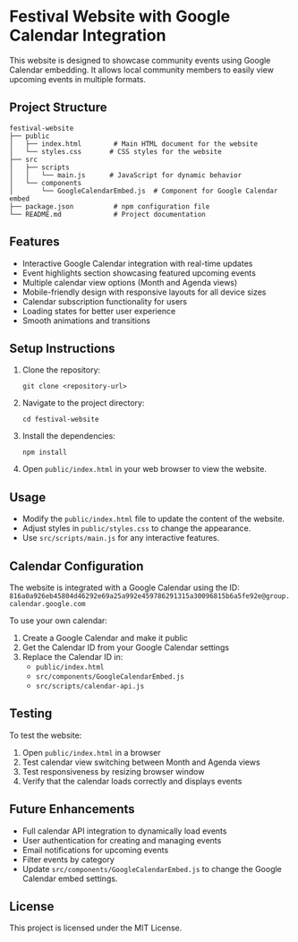 # Festival Website with Google Calendar Integration

This website is designed to showcase community events using Google Calendar embedding. It allows local community members to easily view upcoming events in multiple formats.

## Project Structure

```
festival-website
├── public
│   ├── index.html        # Main HTML document for the website
│   └── styles.css       # CSS styles for the website
├── src
│   ├── scripts
│   │   └── main.js      # JavaScript for dynamic behavior
│   └── components
│       └── GoogleCalendarEmbed.js  # Component for Google Calendar embed
├── package.json          # npm configuration file
└── README.md             # Project documentation
```

## Features

- Interactive Google Calendar integration with real-time updates
- Event highlights section showcasing featured upcoming events
- Multiple calendar view options (Month and Agenda views)
- Mobile-friendly design with responsive layouts for all device sizes
- Calendar subscription functionality for users
- Loading states for better user experience
- Smooth animations and transitions

## Setup Instructions

1. Clone the repository:
   ```
   git clone <repository-url>
   ```

2. Navigate to the project directory:
   ```
   cd festival-website
   ```

3. Install the dependencies:
   ```
   npm install
   ```

4. Open `public/index.html` in your web browser to view the website.

## Usage

- Modify the `public/index.html` file to update the content of the website.
- Adjust styles in `public/styles.css` to change the appearance.
- Use `src/scripts/main.js` for any interactive features.

## Calendar Configuration

The website is integrated with a Google Calendar using the ID:
`816a0a926eb45804d46292e69a25a992e459786291315a30096815b6a5fe92e@group.calendar.google.com`

To use your own calendar:

1. Create a Google Calendar and make it public
2. Get the Calendar ID from your Google Calendar settings
3. Replace the Calendar ID in:
   - `public/index.html`
   - `src/components/GoogleCalendarEmbed.js`
   - `src/scripts/calendar-api.js`

## Testing

To test the website:
1. Open `public/index.html` in a browser
2. Test calendar view switching between Month and Agenda views
3. Test responsiveness by resizing browser window
4. Verify that the calendar loads correctly and displays events

## Future Enhancements

- Full calendar API integration to dynamically load events
- User authentication for creating and managing events
- Email notifications for upcoming events
- Filter events by category
- Update `src/components/GoogleCalendarEmbed.js` to change the Google Calendar embed settings.

## License

This project is licensed under the MIT License.